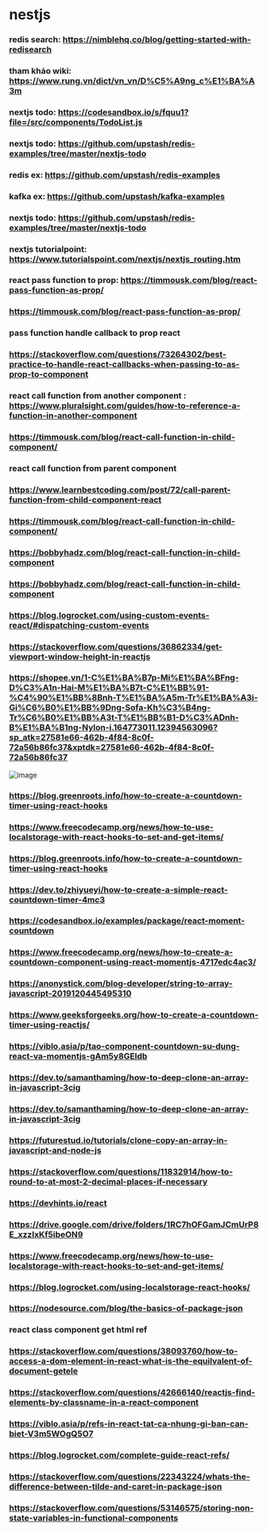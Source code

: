 # nestjs
### redis search: https://nimblehq.co/blog/getting-started-with-redisearch
### tham khảo wiki: https://www.rung.vn/dict/vn_vn/D%C5%A9ng_c%E1%BA%A3m
### nextjs todo: https://codesandbox.io/s/fquu1?file=/src/components/TodoList.js
### nextjs todo: https://github.com/upstash/redis-examples/tree/master/nextjs-todo
### redis ex: https://github.com/upstash/redis-examples
### kafka ex: https://github.com/upstash/kafka-examples
### nextjs todo: https://github.com/upstash/redis-examples/tree/master/nextjs-todo
### nextjs tutorialpoint: https://www.tutorialspoint.com/nextjs/nextjs_routing.htm
### react pass function to prop: https://timmousk.com/blog/react-pass-function-as-prop/
### https://timmousk.com/blog/react-pass-function-as-prop/
### pass function handle callback to prop react
### https://stackoverflow.com/questions/73264302/best-practice-to-handle-react-callbacks-when-passing-to-as-prop-to-component
### react call function from another component : https://www.pluralsight.com/guides/how-to-reference-a-function-in-another-component
### https://timmousk.com/blog/react-call-function-in-child-component/
### react call function from parent component 
### https://www.learnbestcoding.com/post/72/call-parent-function-from-child-component-react
### https://timmousk.com/blog/react-call-function-in-child-component/
### https://bobbyhadz.com/blog/react-call-function-in-child-component
### https://bobbyhadz.com/blog/react-call-function-in-child-component
### https://blog.logrocket.com/using-custom-events-react/#dispatching-custom-events
### https://stackoverflow.com/questions/36862334/get-viewport-window-height-in-reactjs
### https://shopee.vn/1-C%E1%BA%B7p-Mi%E1%BA%BFng-D%C3%A1n-Hai-M%E1%BA%B7t-C%E1%BB%91-%C4%90%E1%BB%8Bnh-T%E1%BA%A5m-Tr%E1%BA%A3i-Gi%C6%B0%E1%BB%9Dng-Sofa-Kh%C3%B4ng-Tr%C6%B0%E1%BB%A3t-T%E1%BB%B1-D%C3%ADnh-B%E1%BA%B1ng-Nylon-i.164773011.12394563096?sp_atk=27581e66-462b-4f84-8c0f-72a56b86fc37&xptdk=27581e66-462b-4f84-8c0f-72a56b86fc37
![image](https://user-images.githubusercontent.com/6966136/222674906-8a940aed-7315-4361-b5b2-589f0ff9eb21.png)
### https://blog.greenroots.info/how-to-create-a-countdown-timer-using-react-hooks
### https://www.freecodecamp.org/news/how-to-use-localstorage-with-react-hooks-to-set-and-get-items/
### https://blog.greenroots.info/how-to-create-a-countdown-timer-using-react-hooks
### https://dev.to/zhiyueyi/how-to-create-a-simple-react-countdown-timer-4mc3
### https://codesandbox.io/examples/package/react-moment-countdown
### https://www.freecodecamp.org/news/how-to-create-a-countdown-component-using-react-momentjs-4717edc4ac3/
### https://anonystick.com/blog-developer/string-to-array-javascript-2019120445495310
### https://www.geeksforgeeks.org/how-to-create-a-countdown-timer-using-reactjs/
### https://viblo.asia/p/tao-component-countdown-su-dung-react-va-momentjs-gAm5y8GEldb
### https://dev.to/samanthaming/how-to-deep-clone-an-array-in-javascript-3cig
### https://dev.to/samanthaming/how-to-deep-clone-an-array-in-javascript-3cig
### https://futurestud.io/tutorials/clone-copy-an-array-in-javascript-and-node-js
### https://stackoverflow.com/questions/11832914/how-to-round-to-at-most-2-decimal-places-if-necessary
### https://devhints.io/react
### https://drive.google.com/drive/folders/1RC7hOFGamJCmUrP8E_xzzIxKf5ibeON9
### https://www.freecodecamp.org/news/how-to-use-localstorage-with-react-hooks-to-set-and-get-items/
### https://blog.logrocket.com/using-localstorage-react-hooks/
### https://nodesource.com/blog/the-basics-of-package-json
### react class component get html ref
### https://stackoverflow.com/questions/38093760/how-to-access-a-dom-element-in-react-what-is-the-equilvalent-of-document-getele
### https://stackoverflow.com/questions/42666140/reactjs-find-elements-by-classname-in-a-react-component
### https://viblo.asia/p/refs-in-react-tat-ca-nhung-gi-ban-can-biet-V3m5WOgQ5O7
### https://blog.logrocket.com/complete-guide-react-refs/
### https://stackoverflow.com/questions/22343224/whats-the-difference-between-tilde-and-caret-in-package-json
### https://stackoverflow.com/questions/53146575/storing-non-state-variables-in-functional-components



